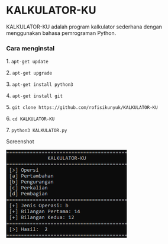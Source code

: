 # KALKULATOR-KU
<p>KALKULATOR-KU adalah program kalkulator sederhana dengan menggunakan bahasa pemrograman Python.</p>
<h3>Cara menginstal</h3>
<p>1. <code>apt-get update</code></p>
<p>2. <code>apt-get upgrade</code></p>
<p>3. <code>apt-get install python3</code></p>
<p>4. <code>apt-get install git</code></p>
<p>5. <code>git clone https://github.com/rofisikunyuk/KALKULATOR-KU</code></p>
<p>6. <code>cd KALKULATOR-KU</code></p>
<p>7. <code>python3 KALKULATOR.py</code></p>
<p>Screenshot</p>
<img src="https://github.com/rofisikunyuk/KALKULATOR-KU/blob/main/Screenshot/Screenshot%20(223).png" width="" h300eight="270">





